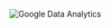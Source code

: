 

![Google Data Analytics](https://github.com/user-attachments/assets/e81fd48d-798f-4546-8f10-2bc4bbe21c75)
